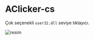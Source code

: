 # AClicker-cs
Çok seçenekli `user32.dll` seviye tıklayıcı.

![resim](https://i.imgur.com/zajsank.png)
